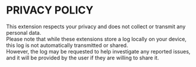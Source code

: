 # PRIVACY POLICY

This extension respects your privacy and does not collect or transmit any personal data.  
Please note that while these extensions store a log locally on your device, this log is not automatically transmitted or shared.  
However, the log may be requested to help investigate any reported issues, and it will be provided by the user if they are willing to share it.
